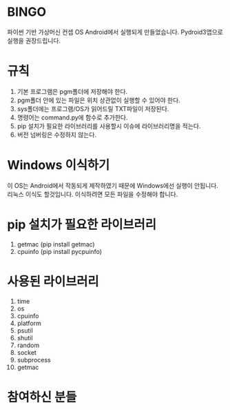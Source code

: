 # BINGO
파이썬 기반 가상머신 컨셉 OS
Android에서 실행되게 만들었습니다. Pydroid3앱으로 실행을 권장드립니다.

# 규칙
1. 기본 프로그램은 pgm폴더에 저장해야 한다.
2. pgm폴더 안에 있는 파일은 위치 상관없이 실행할 수 있어야 한다.
3. sys폴더에는 프로그램/OS가 읽어드릴 TXT파일이 저장된다.
4. 명령어는 command.py에 함수로 추가한다.
5. pip 설치가 필요한 라이브러리를 사용할시 이슈에 라이브러리명을 적는다.
6. 버전 넘버링은 수정하지 않는다.

# Windows 이식하기
이 OS는 Android에서 작동되게 제작하였기 때문에 Windows에선 실행이 안됩니다.
리눅스 이식도 할것입니다. 이식하려면 모든 파일을 수정해야 합니다.

# pip 설치가 필요한 라이브러리
1. getmac (pip install getmac)
2. cpuinfo (pip install pycpuinfo)

# 사용된 라이브러리
1. time
2. os
3. cpuinfo
4. platform
5. psutil
6. shutil
7. random
8. socket
9. subprocess
10. getmac

# 참여하신 분들
